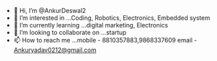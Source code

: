 - 👋 Hi, I’m @AnkurDeswal2
- 👀 I’m interested in ...Coding, Robotics, Electronics, Embedded system
- 🌱 I’m currently learning ...digital marketing, Electronics
- 💞️ I’m looking to collaborate on ...startup
- 📫 How to reach me ...mobile - 8810357883,9868337609 email - Ankuryadav0212@gmail.com

<!---
AnkurDeswal2/AnkurDeswal2 is a ✨ special ✨ repository because its `README.md` (this file) appears on your GitHub profile.
You can click the Preview link to take a look at your changes.
--->
